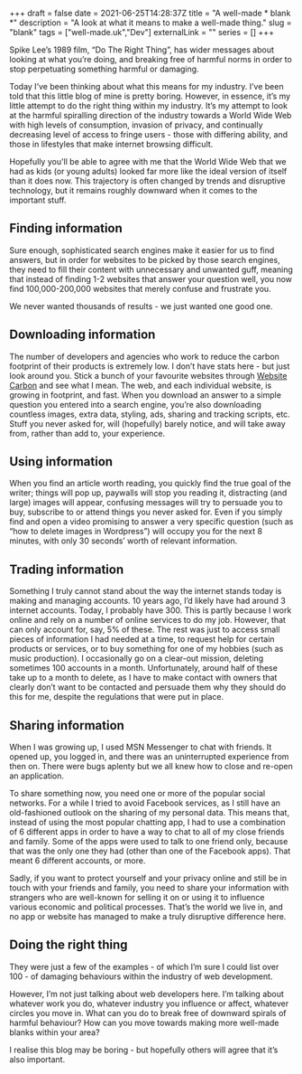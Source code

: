 +++
draft = false
date = 2021-06-25T14:28:37Z
title = "A well-made * blank *"
description = "A look at what it means to make a well-made thing."
slug = "blank"
tags = ["well-made.uk","Dev"]
externalLink = ""
series = []
+++

Spike Lee’s 1989 film, “Do The Right Thing”, has wider messages about looking at what you’re doing, and breaking free of harmful norms in order to stop perpetuating something harmful or damaging.

Today I’ve been thinking about what this means for my industry. I’ve been told that this little blog of mine is pretty boring. However, in essence, it’s my little attempt to do the right thing within my industry. It’s my attempt to look at the harmful spiralling direction of the industry towards a World Wide Web with high levels of consumption, invasion of privacy, and continually decreasing level of access to fringe users - those with differing ability, and those in lifestyles that make internet browsing difficult.

Hopefully you'll be able to agree with me that the World Wide Web that we had as kids (or young adults) looked far more like the ideal version of itself than it does now. This trajectory is often changed by trends and disruptive technology, but it remains roughly downward when it comes to the important stuff.

## Finding information
Sure enough, sophisticated search engines make it easier for us to find answers, but in order for websites to be picked by those search engines, they need to fill their content with unnecessary and unwanted guff, meaning that instead of finding 1-2 websites that answer your question well, you now find 100,000-200,000 websites that merely confuse and frustrate you.

We never wanted thousands of results - we just wanted one good one.

## Downloading information
The number of developers and agencies who work to reduce the carbon footprint of their products is extremely low. I don’t have stats here - but just look around you. Stick a bunch of your favourite websites through [Website Carbon](http://websitecarbon.com/) and see what I mean. The web, and each individual website, is growing in footprint, and fast. When you download an answer to a simple question you entered into a search engine, you’re also downloading countless images, extra data, styling, ads, sharing and tracking scripts, etc. Stuff you never asked for, will (hopefully) barely notice, and will take away from, rather than add to, your experience.

## Using information
When you find an article worth reading, you quickly find the true goal of the writer; things will pop up, paywalls will stop you reading it, distracting (and large) images will appear, confusing messages will try to persuade you to buy, subscribe to or attend things you never asked for. Even if you simply find and open a video promising to answer a very specific question (such as “how to delete images in Wordpress”) will occupy you for the next 8 minutes, with only 30 seconds’ worth of relevant information.

## Trading information
Something I truly cannot stand about the way the internet stands today is making and managing accounts. 10 years ago, I’d likely have had around 3 internet accounts. Today, I probably have 300. This is partly because I work online and rely on a number of online services to do my job. However, that can only account for, say, 5% of these. The rest was just to access small pieces of information I had needed at a time, to request help for certain products or services, or to buy something for one of my hobbies (such as music production). I occasionally go on a clear-out mission, deleting sometimes 100 accounts in a month. Unfortunately, around half of these take up to a month to delete, as I have to make contact with owners that clearly don’t want to be contacted and persuade them why they should do this for me, despite the regulations that were put in place.

## Sharing information
When I was growing up, I used MSN Messenger to chat with friends. It opened up, you logged in, and there was an uninterrupted experience from then on. There were bugs aplenty but we all knew how to close and re-open an application.

To share something now, you need one or more of the popular social networks. For a while I tried to avoid Facebook services, as I still have an old-fashioned outlook on the sharing of my personal data. This means that, instead of using the most popular chatting app, I had to use a combination of 6 different apps in order to have a way to chat to all of my close friends and family. Some of the apps were used to talk to one friend only, because that was the only one they had (other than one of the Facebook apps). That meant 6 different accounts, or more.

Sadly, if you want to protect yourself and your privacy online and still be in touch with your friends and family, you need to share your information with strangers who are well-known for selling it on or using it to influence various economic and political processes. That’s the world we live in, and no app or website has managed to make a truly disruptive difference here.

## Doing the right thing
They were just a few of the examples - of which I’m sure I could list over 100 - of damaging behaviours within the industry of web development.

However, I’m not just talking about web developers here. I’m talking about whatever work you do, whatever industry you influence or affect, whatever circles you move in. What can you do to break free of downward spirals of harmful behaviour? How can you move towards making more well-made blanks within your area?

I realise this blog may be boring - but hopefully others will agree that it’s also important.
